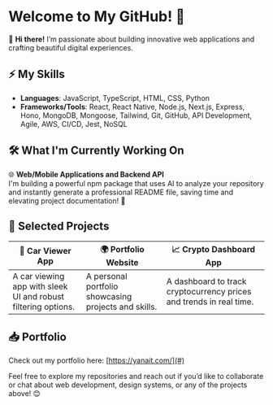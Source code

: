 # Welcome to My GitHub! 👋

🚀 **Hi there!** I’m passionate about building innovative web applications and crafting beautiful digital experiences.

## ⚡ My Skills
- **Languages**: JavaScript, TypeScript, HTML, CSS, Python
- **Frameworks/Tools**: React, React Native, Node.js, Next.js, Express, Hono, MongoDB, Mongoose, Tailwind, Git, GitHub, API Development, Agile, AWS, CI/CD, Jest, NoSQL

## 🛠 What I'm Currently Working On
🌐 **Web/Mobile Applications and Backend API**   
I'm building a powerful npm package that uses AI to analyze your repository and instantly generate a professional README file, saving time and elevating project documentation! 🚀

## 🌟 Selected Projects
| 🚗 **Car Viewer App**                      | 🌍 **Portfolio Website**              | 📈 **Crypto Dashboard App**                      |
|--------------------------------------------|---------------------------------------|-----------------------------------------------|
| A car viewing app with sleek UI and robust filtering options. | A personal portfolio showcasing projects and skills. | A dashboard to track cryptocurrency prices and trends in real time. |

## 📥 Portfolio
Check out my portfolio here: [https://yanait.com/](#)

Feel free to explore my repositories and reach out if you’d like to collaborate or chat about web development, design systems, or any of the projects above! 😊
